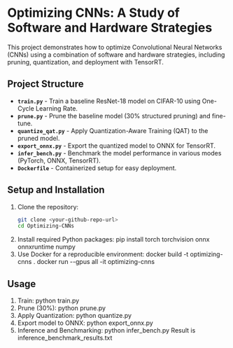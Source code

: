 # Optimizing CNNs: A Study of Software and Hardware Strategies

This project demonstrates how to optimize Convolutional Neural Networks (CNNs) using a combination of software and hardware strategies, including pruning, quantization, and deployment with TensorRT.

## Project Structure
- **`train.py`** - Train a baseline ResNet-18 model on CIFAR-10 using One-Cycle Learning Rate.
- **`prune.py`** - Prune the baseline model (30% structured pruning) and fine-tune.
- **`quantize_qat.py`** - Apply Quantization-Aware Training (QAT) to the pruned model.
- **`export_onnx.py`** - Export the quantized model to ONNX for TensorRT.
- **`infer_bench.py`** - Benchmark the model performance in various modes (PyTorch, ONNX, TensorRT).
- **`Dockerfile`** - Containerized setup for easy deployment.

## Setup and Installation
1. Clone the repository:
   ```bash
   git clone <your-github-repo-url>
   cd Optimizing-CNNs
2. Install required Python packages:
   pip install torch torchvision onnx onnxruntime numpy
3. Use Docker for a reproducible environment:
   docker build -t optimizing-cnns .
   docker run --gpus all -it optimizing-cnns

## Usage
1. Train:
   python train.py
2. Prune (30%):
   python prune.py
3. Apply Quantization:
   python quantize.py
4. Export model to ONNX:
   python export_onnx.py
5. Inference and Benchmarking:
   python infer_bench.py
Result is inference_benchmark_results.txt
